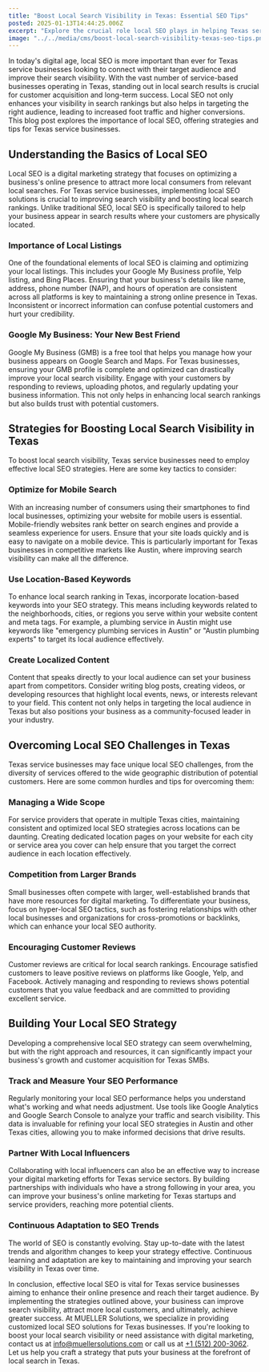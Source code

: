 ```yaml
---
title: "Boost Local Search Visibility in Texas: Essential SEO Tips"
posted: 2025-01-13T14:44:25.006Z
excerpt: "Explore the crucial role local SEO plays in helping Texas service businesses reach their target audience, improve search visibility, and acquire more customers in their local area."
image: "../../media/cms/boost-local-search-visibility-texas-seo-tips.png"
---
```


In today's digital age, local SEO is more important than ever for Texas service businesses looking to connect with their target audience and improve their search visibility. With the vast number of service-based businesses operating in Texas, standing out in local search results is crucial for customer acquisition and long-term success. Local SEO not only enhances your visibility in search rankings but also helps in targeting the right audience, leading to increased foot traffic and higher conversions. This blog post explores the importance of local SEO, offering strategies and tips for Texas service businesses.

## Understanding the Basics of Local SEO

Local SEO is a digital marketing strategy that focuses on optimizing a business's online presence to attract more local consumers from relevant local searches. For Texas service businesses, implementing local SEO solutions is crucial to improving search visibility and boosting local search rankings. Unlike traditional SEO, local SEO is specifically tailored to help your business appear in search results where your customers are physically located.

### Importance of Local Listings

One of the foundational elements of local SEO is claiming and optimizing your local listings. This includes your Google My Business profile, Yelp listing, and Bing Places. Ensuring that your business's details like name, address, phone number (NAP), and hours of operation are consistent across all platforms is key to maintaining a strong online presence in Texas. Inconsistent or incorrect information can confuse potential customers and hurt your credibility.

### Google My Business: Your New Best Friend

Google My Business (GMB) is a free tool that helps you manage how your business appears on Google Search and Maps. For Texas businesses, ensuring your GMB profile is complete and optimized can drastically improve your local search visibility. Engage with your customers by responding to reviews, uploading photos, and regularly updating your business information. This not only helps in enhancing local search rankings but also builds trust with potential customers.

## Strategies for Boosting Local Search Visibility in Texas

To boost local search visibility, Texas service businesses need to employ effective local SEO strategies. Here are some key tactics to consider:

### Optimize for Mobile Search

With an increasing number of consumers using their smartphones to find local businesses, optimizing your website for mobile users is essential. Mobile-friendly websites rank better on search engines and provide a seamless experience for users. Ensure that your site loads quickly and is easy to navigate on a mobile device. This is particularly important for Texas businesses in competitive markets like Austin, where improving search visibility can make all the difference.

### Use Location-Based Keywords

To enhance local search ranking in Texas, incorporate location-based keywords into your SEO strategy. This means including keywords related to the neighborhoods, cities, or regions you serve within your website content and meta tags. For example, a plumbing service in Austin might use keywords like "emergency plumbing services in Austin" or "Austin plumbing experts" to target its local audience effectively.

### Create Localized Content

Content that speaks directly to your local audience can set your business apart from competitors. Consider writing blog posts, creating videos, or developing resources that highlight local events, news, or interests relevant to your field. This content not only helps in targeting the local audience in Texas but also positions your business as a community-focused leader in your industry.

## Overcoming Local SEO Challenges in Texas

Texas service businesses may face unique local SEO challenges, from the diversity of services offered to the wide geographic distribution of potential customers. Here are some common hurdles and tips for overcoming them:

### Managing a Wide Scope

For service providers that operate in multiple Texas cities, maintaining consistent and optimized local SEO strategies across locations can be daunting. Creating dedicated location pages on your website for each city or service area you cover can help ensure that you target the correct audience in each location effectively.

### Competition from Larger Brands

Small businesses often compete with larger, well-established brands that have more resources for digital marketing. To differentiate your business, focus on hyper-local SEO tactics, such as fostering relationships with other local businesses and organizations for cross-promotions or backlinks, which can enhance your local SEO authority.

### Encouraging Customer Reviews

Customer reviews are critical for local search rankings. Encourage satisfied customers to leave positive reviews on platforms like Google, Yelp, and Facebook. Actively managing and responding to reviews shows potential customers that you value feedback and are committed to providing excellent service.

## Building Your Local SEO Strategy

Developing a comprehensive local SEO strategy can seem overwhelming, but with the right approach and resources, it can significantly impact your business's growth and customer acquisition for Texas SMBs.

### Track and Measure Your SEO Performance

Regularly monitoring your local SEO performance helps you understand what's working and what needs adjustment. Use tools like Google Analytics and Google Search Console to analyze your traffic and search visibility. This data is invaluable for refining your local SEO strategies in Austin and other Texas cities, allowing you to make informed decisions that drive results.

### Partner With Local Influencers

Collaborating with local influencers can also be an effective way to increase your digital marketing efforts for Texas service sectors. By building partnerships with individuals who have a strong following in your area, you can improve your business's online marketing for Texas startups and service providers, reaching more potential clients.

### Continuous Adaptation to SEO Trends

The world of SEO is constantly evolving. Stay up-to-date with the latest trends and algorithm changes to keep your strategy effective. Continuous learning and adaptation are key to maintaining and improving your search visibility in Texas over time.

In conclusion, effective local SEO is vital for Texas service businesses aiming to enhance their online presence and reach their target audience. By implementing the strategies outlined above, your business can improve search visibility, attract more local customers, and ultimately, achieve greater success. At MUELLER Solutions, we specialize in providing customized local SEO solutions for Texas businesses. If you're looking to boost your local search visibility or need assistance with digital marketing, contact us at [info@muellersolutions.com](mailto:info@muellersolutions.com) or call us at [+1 (512) 200-3062](tel:+15122003062). Let us help you craft a strategy that puts your business at the forefront of local search in Texas.